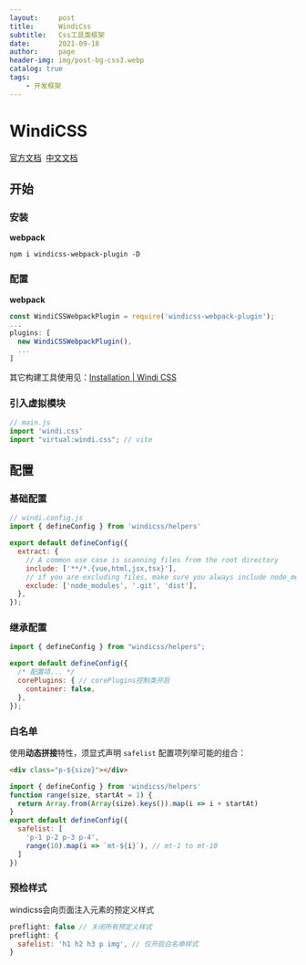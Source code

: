 ```yaml
---
layout:     post
title:      WindiCss
subtitle:   Css工具类框架
date:       2021-09-18
author:     page
header-img: img/post-bg-css3.webp
catalog: true
tags:
    - 开发框架
---
```


# WindiCSS

[官方文档](https://windicss.org/)  [中文文档](https://cn.windicss.org/)

## 开始

### 安装

**webpack**

```
npm i windicss-webpack-plugin -D
```

### 配置

**webpack**

```js
const WindiCSSWebpackPlugin = require('windicss-webpack-plugin');
...
plugins: [
  new WindiCSSWebpackPlugin(),
  ...
]
```

其它构建工具使用见：[Installation | Windi CSS](https://windicss.org/guide/installation.html)

### 引入虚拟模块

```js
// main.js
import 'windi.css'
import "virtual:windi.css"; // vite
```

## 配置

### 基础配置

```js
// windi.config.js
import { defineConfig } from 'windicss/helpers'

export default defineConfig({
  extract: {
    // A common use case is scanning files from the root directory
    include: ['**/*.{vue,html,jsx,tsx}'],
    // if you are excluding files, make sure you always include node_modules and .git
    exclude: ['node_modules', '.git', 'dist'],
  },
});
```

### 继承配置

```js
import { defineConfig } from "windicss/helpers";

export default defineConfig({
  /* 配置项... */
  corePlugins: { // corePlugins控制类开启
    container: false,
  },
});
```

### 白名单

使用**动态拼接**特性，须显式声明 `safelist` 配置项列举可能的组合：

```html
<div class="p-${size}"></div>
```

```js
import { defineConfig } from 'windicss/helpers'
function range(size, startAt = 1) {
  return Array.from(Array(size).keys()).map(i => i + startAt)
}
export default defineConfig({
  safelist: [
    'p-1 p-2 p-3 p-4',
    range(10).map(i => `mt-${i}`), // mt-1 to mt-10
  ]
})
```

### 预检样式

windicss会向页面注入元素的预定义样式

```js
preflight: false // 关闭所有预定义样式
preflight: {
  safelist: 'h1 h2 h3 p img', // 仅开启白名单样式
}
```
